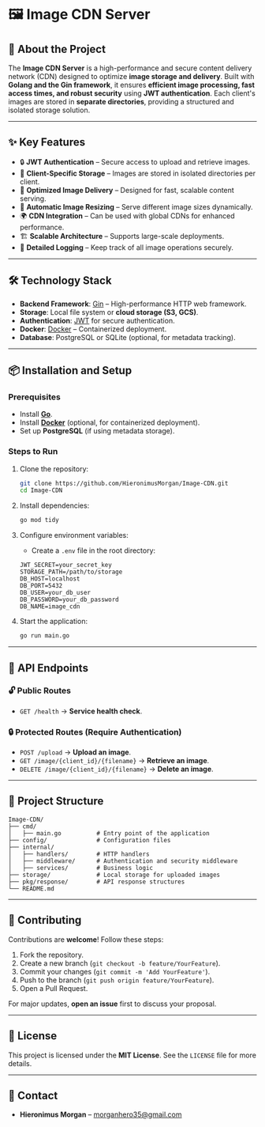 # 🖼️ Image CDN Server

## 📖 About the Project

The **Image CDN Server** is a high-performance and secure content delivery network (CDN) designed to optimize **image storage and delivery**. Built with **Golang and the Gin framework**, it ensures **efficient image processing, fast access times, and robust security** using **JWT authentication**. Each client's images are stored in **separate directories**, providing a structured and isolated storage solution.

---

## ✨ Key Features

- 🔒 **JWT Authentication** – Secure access to upload and retrieve images.
- 📂 **Client-Specific Storage** – Images are stored in isolated directories per client.
- 🚀 **Optimized Image Delivery** – Designed for fast, scalable content serving.
- 📏 **Automatic Image Resizing** – Serve different image sizes dynamically.
- 🌍 **CDN Integration** – Can be used with global CDNs for enhanced performance.
- 🏗 **Scalable Architecture** – Supports large-scale deployments.
- 📑 **Detailed Logging** – Keep track of all image operations securely.

---

## 🛠 Technology Stack

- **Backend Framework**: [Gin](https://gin-gonic.com/) – High-performance HTTP web framework.
- **Storage**: Local file system or **cloud storage (S3, GCS)**.
- **Authentication**: [JWT](https://jwt.io/) for secure authentication.
- **Docker**: [Docker](https://www.docker.com/) – Containerized deployment.
- **Database**: PostgreSQL or SQLite (optional, for metadata tracking).

---

## 📦 Installation and Setup

### Prerequisites

- Install **[Go](https://golang.org/doc/install)**.
- Install **[Docker](https://www.docker.com/)** (optional, for containerized deployment).
- Set up **PostgreSQL** (if using metadata storage).

### Steps to Run

1. Clone the repository:
   ```bash
   git clone https://github.com/HieronimusMorgan/Image-CDN.git
   cd Image-CDN
   ```

2. Install dependencies:
   ```bash
   go mod tidy
   ```

3. Configure environment variables:
   - Create a `.env` file in the root directory:
   ```env
   JWT_SECRET=your_secret_key
   STORAGE_PATH=/path/to/storage
   DB_HOST=localhost
   DB_PORT=5432
   DB_USER=your_db_user
   DB_PASSWORD=your_db_password
   DB_NAME=image_cdn
   ```

4. Start the application:
   ```bash
   go run main.go
   ```

---

## 🔗 API Endpoints

### 🔓 Public Routes
- `GET /health` → **Service health check**.

### 🔒 Protected Routes (Require Authentication)
- `POST /upload` → **Upload an image**.
- `GET /image/{client_id}/{filename}` → **Retrieve an image**.
- `DELETE /image/{client_id}/{filename}` → **Delete an image**.

---

## 📂 Project Structure

```
Image-CDN/
├── cmd/
│   ├── main.go          # Entry point of the application
├── config/              # Configuration files
├── internal/
│   ├── handlers/        # HTTP handlers
│   ├── middleware/      # Authentication and security middleware
│   ├── services/        # Business logic
├── storage/             # Local storage for uploaded images
├── pkg/response/        # API response structures
└── README.md
```

---

## 🤝 Contributing

Contributions are **welcome**! Follow these steps:

1. Fork the repository.
2. Create a new branch (`git checkout -b feature/YourFeature`).
3. Commit your changes (`git commit -m 'Add YourFeature'`).
4. Push to the branch (`git push origin feature/YourFeature`).
5. Open a Pull Request.

For major updates, **open an issue** first to discuss your proposal.

---

## 📜 License

This project is licensed under the **MIT License**. See the `LICENSE` file for more details.

---

## 📧 Contact

- **Hieronimus Morgan** – morganhero35@gmail.com
